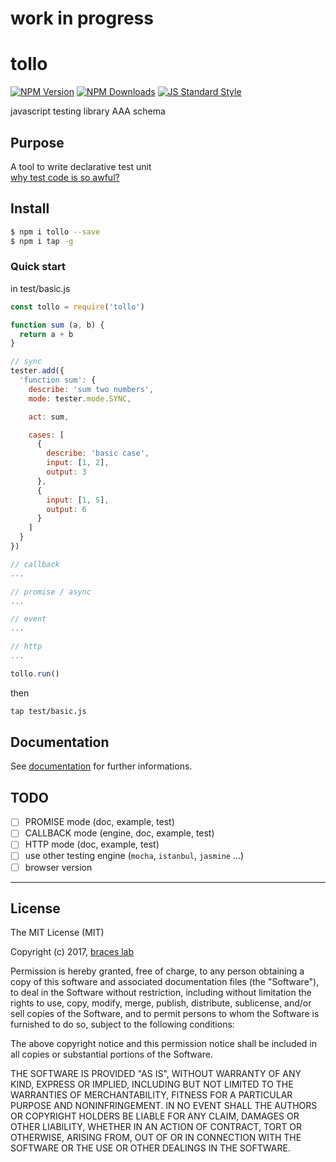 # work in progress

# tollo

[![NPM Version](http://img.shields.io/npm/v/tollo.svg?style=flat)](https://www.npmjs.org/package/tollo)
[![NPM Downloads](https://img.shields.io/npm/dm/tollo.svg?style=flat)](https://www.npmjs.org/package/tollo)
[![JS Standard Style](https://img.shields.io/badge/code%20style-standard-brightgreen.svg)](http://standardjs.com/)

javascript testing library AAA schema

## Purpose

A tool to write declarative test unit  
[why test code is so awful?](..medium)

## Install

````bash
$ npm i tollo --save
$ npm i tap -g
````

### Quick start

in test/basic.js

````js
const tollo = require('tollo')

function sum (a, b) {
  return a + b
}

// sync
tester.add({
  'function sum': {
    describe: 'sum two numbers',
    mode: tester.mode.SYNC,

    act: sum,

    cases: [
      {
        describe: 'basic case',
        input: [1, 2],
        output: 3
      },
      {
        input: [1, 5],
        output: 6
      }
    ]
  }
})

// callback
...

// promise / async
...

// event
...

// http
...

tollo.run()
````

then

````bash
tap test/basic.js
````

## Documentation

See [documentation](./doc/README.md) for further informations.

## TODO

- [ ] PROMISE mode (doc, example, test)
- [ ] CALLBACK mode (engine, doc, example, test)
- [ ] HTTP mode (doc, example, test)
- [ ] use other testing engine (``mocha``, ``istanbul``, ``jasmine`` ...)
- [ ] browser version

---

## License

The MIT License (MIT)

Copyright (c) 2017, [braces lab](https://braceslab.com)

Permission is hereby granted, free of charge, to any person obtaining a copy
of this software and associated documentation files (the "Software"), to deal
in the Software without restriction, including without limitation the rights
to use, copy, modify, merge, publish, distribute, sublicense, and/or sell
copies of the Software, and to permit persons to whom the Software is
furnished to do so, subject to the following conditions:

The above copyright notice and this permission notice shall be included in all
copies or substantial portions of the Software.

THE SOFTWARE IS PROVIDED "AS IS", WITHOUT WARRANTY OF ANY KIND, EXPRESS OR
IMPLIED, INCLUDING BUT NOT LIMITED TO THE WARRANTIES OF MERCHANTABILITY,
FITNESS FOR A PARTICULAR PURPOSE AND NONINFRINGEMENT. IN NO EVENT SHALL THE
AUTHORS OR COPYRIGHT HOLDERS BE LIABLE FOR ANY CLAIM, DAMAGES OR OTHER
LIABILITY, WHETHER IN AN ACTION OF CONTRACT, TORT OR OTHERWISE, ARISING FROM,
OUT OF OR IN CONNECTION WITH THE SOFTWARE OR THE USE OR OTHER DEALINGS IN THE
SOFTWARE.
